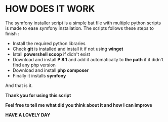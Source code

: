 

# HOW DOES IT WORK

The symfony installer script is a simple bat file with multiple python scripts is made to ease symfony installation. 
The scripts follows these steps to finish :
* Install the required python libraries 
* Check **git** is installed and install it if not using **winget**
* Istall **powershell scoop** if didn't exist 
* Download and install **P 8.1** and add it automatically to **the path** if it didn't find any php version
* Download and install **php composer**
* Finally it installs **symfony**

And that is it.

**Thank you for using this script**

**Feel free to tell me what did you think about it and how I can improve**

**HAVE A LOVELY DAY**
